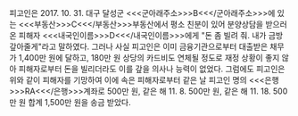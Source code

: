 피고인은 2017. 10. 31. 대구 달성군 <<<군아래주소>>>B<<</군아래주소>>>에 있는 <<<부동산>>>C<<</부동산>>>부동산에서 평소 친분이 있어 분양상담을 받으러 온 피해자 <<<내국인이름>>>D<<</내국인이름>>>에게 "돈 좀 빌려 줘. 내가 금방 갚아줄게"라고 말하였다.
그러나 사실 피고인은 이미 금융기관으로부터 대출받은 채무가 1,400만 원에 달하고, 180만 원 상당의 카드비도 연체될 정도로 재정 상황이 좋지 않아 피해자로부터 돈을 빌리더라도 이를 갚을 의사나 능력이 없었다.
그럼에도 피고인은 위와 같이 피해자를 기망하여 이에 속은 피해자로부터 같은 날 피고인 명의 <<<은행>>>RA<<</은행>>>계좌로 500만 원, 같은 해 11. 8. 500만 원, 같은 해 11. 18. 500만 원 합계 1,500만 원을 송금 받았다.